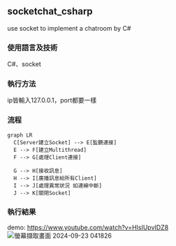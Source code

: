 ## socketchat_csharp
use socket to implement a chatroom by C#

### 使用語言及技術
C#、socket

### 執行方法 
ip皆輸入127.0.0.1，port都要一樣

### 流程
```mermaid
graph LR
  C[Server建立Socket] --> E[監聽連接]
  E --> F[建立Multithread]
  F --> G[處理Client連接]

  G --> H[接收訊息]
  H --> I[廣播訊息給所有Client]
  I --> J[處理異常狀況 如連線中斷]
  J --> K[關閉Socket]
```

### 執行結果
demo: https://www.youtube.com/watch?v=HIsIUpvIDZ8
![螢幕擷取畫面 2024-09-23 041826](https://github.com/user-attachments/assets/0c1fa169-38a1-4c57-aa26-913caeb1a827)
